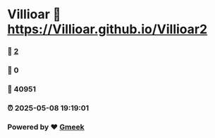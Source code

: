 # Villioar :link: https://Villioar.github.io/Villioar2 
### :page_facing_up: [2](https://Villioar.github.io/Villioar2/tag.html) 
### :speech_balloon: 0 
### :hibiscus: 40951 
### :alarm_clock: 2025-05-08 19:19:01 
### Powered by :heart: [Gmeek](https://github.com/Meekdai/Gmeek)
